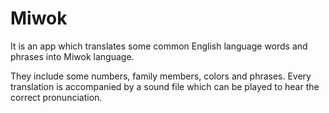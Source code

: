 # Miwok


It is an app which translates some common English language words and phrases into Miwok language.

They include some numbers, family members, colors and phrases. Every translation is accompanied by a sound file which can be played to hear the correct pronunciation.

